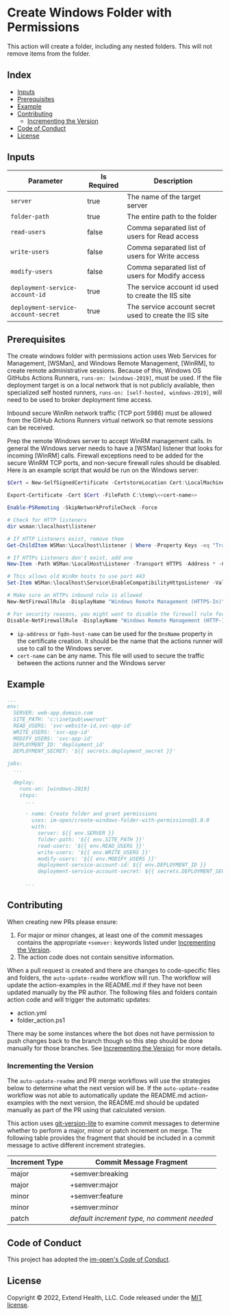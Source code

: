 # Create Windows Folder with Permissions

This action will create a folder, including any nested folders. This will not remove items from the folder.

## Index

- [Inputs](#inputs)
- [Prerequisites](#prerequisites)
- [Example](#example)
- [Contributing](#contributing)
  - [Incrementing the Version](#incrementing-the-version)
- [Code of Conduct](#code-of-conduct)
- [License](#license)

## Inputs

| Parameter                           | Is Required | Description                                            |
| ----------------------------------- | ----------- | ------------------------------------------------------ |
| `server`                            | true        | The name of the target server                          |
| `folder-path`                       | true        | The entire path to the folder                          |
| `read-users`                        | false       | Comma separated list of users for Read access          |
| `write-users`                       | false       | Comma separated list of users for Write access         |
| `modify-users`                      | false       | Comma separated list of users for Modify access        |
| `deployment-service-account-id`     | true        | The service account id used to create the IIS site     |
| `deployment-service-account-secret` | true        | The service account secret used to create the IIS site |

## Prerequisites

The create windows folder with permissions action uses Web Services for Management, [WSMan], and Windows Remote Management, [WinRM], to create remote administrative sessions. Because of this, Windows OS GitHubs Actions Runners, `runs-on: [windows-2019]`, must be used. If the file deployment target is on a local network that is not publicly available, then specialized self hosted runners, `runs-on: [self-hosted, windows-2019]`, will need to be used to broker deployment time access.

Inbound secure WinRm network traffic (TCP port 5986) must be allowed from the GitHub Actions Runners virtual network so that remote sessions can be received.

Prep the remote Windows server to accept WinRM management calls. In general the Windows server needs to have a [WSMan] listener that looks for incoming [WinRM] calls. Firewall exceptions need to be added for the secure WinRM TCP ports, and non-secure firewall rules should be disabled. Here is an example script that would be run on the Windows server:

```powershell
$Cert = New-SelfSignedCertificate -CertstoreLocation Cert:\LocalMachine\My -DnsName <<ip-address|fqdn-host-name>>

Export-Certificate -Cert $Cert -FilePath C:\temp\<<cert-name>>

Enable-PSRemoting -SkipNetworkProfileCheck -Force

# Check for HTTP listeners
dir wsman:\localhost\listener

# If HTTP Listeners exist, remove them
Get-ChildItem WSMan:\Localhost\listener | Where -Property Keys -eq "Transport=HTTP" | Remove-Item -Recurse

# If HTTPs Listeners don't exist, add one
New-Item -Path WSMan:\LocalHost\Listener -Transport HTTPS -Address * -CertificateThumbPrint $Cert.Thumbprint –Force

# This allows old WinRm hosts to use port 443
Set-Item WSMan:\localhost\Service\EnableCompatibilityHttpsListener -Value true

# Make sure an HTTPs inbound rule is allowed
New-NetFirewallRule -DisplayName "Windows Remote Management (HTTPS-In)" -Name "Windows Remote Management (HTTPS-In)" -Profile Any -LocalPort 5986 -Protocol TCP

# For security reasons, you might want to disable the firewall rule for HTTP that *Enable-PSRemoting* added:
Disable-NetFirewallRule -DisplayName "Windows Remote Management (HTTP-In)"
```

- `ip-address` or `fqdn-host-name` can be used for the `DnsName` property in the certificate creation. It should be the name that the actions runner will use to call to the Windows server.
- `cert-name` can be any name. This file will used to secure the traffic between the actions runner and the Windows server

## Example

```yml
...
env:
  SERVER: web-app.domain.com
  SITE_PATH: 'c:\inetpub\wwwroot'
  READ_USERS: 'svc-website-id,svc-app-id'
  WRITE_USERS: 'svc-app-id'
  MODIFY_USERS: 'svc-app-id'
  DEPLOYMENT_ID: 'deployment_id'
  DEPLOYMENT_SECRET: '${{ secrets.deployment_secret }}'

jobs:
  ...

  deploy:
    runs-on: [windows-2019]
    steps:
      ...

      - name: Create folder and grant permissions
        uses: im-open/create-windows-folder-with-permissions@1.0.0
        with:
          server: ${{ env.SERVER }}
          folder-path: '${{ env.SITE_PATH }}'
          read-users: '${{ env.READ_USERS }}'
          write-users: '${{ env.WRITE_USERS }}'
          modify-users: '${{ env.MODIFY_USERS }}'
          deployment-service-account-id: ${{ env.DEPLOYMENT_ID }}
          deployment-service-account-secret: ${{ secrets.DEPLOYMENT_SECRET }}

      ...
```

## Contributing

When creating new PRs please ensure:

1. For major or minor changes, at least one of the commit messages contains the appropriate `+semver:` keywords listed under [Incrementing the Version](#incrementing-the-version).
2. The action code does not contain sensitive information.

When a pull request is created and there are changes to code-specific files and folders, the `auto-update-readme` workflow will run. The workflow will update the action-examples in the README.md if they have not been updated manually by the PR author. The following files and folders contain action code and will trigger the automatic updates:

- action.yml
- folder_action.ps1

There may be some instances where the bot does not have permission to push changes back to the branch though so this step should be done manually for those branches. See [Incrementing the Version](#incrementing-the-version) for more details.

### Incrementing the Version

The `auto-update-readme` and PR merge workflows will use the strategies below to determine what the next version will be. If the `auto-update-readme` workflow was not able to automatically update the README.md action-examples with the next version, the README.md should be updated manually as part of the PR using that calculated version.

This action uses [git-version-lite] to examine commit messages to determine whether to perform a major, minor or patch increment on merge. The following table provides the fragment that should be included in a commit message to active different increment strategies.

| Increment Type | Commit Message Fragment                     |
| -------------- | ------------------------------------------- |
| major          | +semver:breaking                            |
| major          | +semver:major                               |
| minor          | +semver:feature                             |
| minor          | +semver:minor                               |
| patch          | _default increment type, no comment needed_ |

## Code of Conduct

This project has adopted the [im-open's Code of Conduct](https://github.com/im-open/.github/blob/main/CODE_OF_CONDUCT.md).

## License

Copyright &copy; 2022, Extend Health, LLC. Code released under the [MIT license](LICENSE).

[git-version-lite]: https://github.com/im-open/git-version-lite
